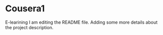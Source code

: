 # Cousera1
E-learining
I am editing the README file. Adding some more details about the project description.

